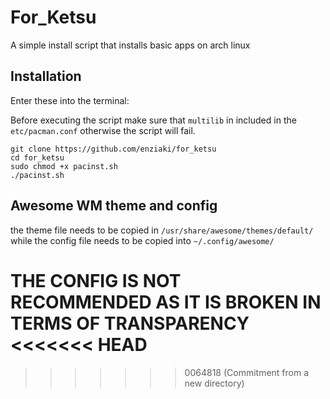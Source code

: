 # For_Ketsu

A simple install script that installs basic apps on arch linux

## Installation

Enter these into the terminal:

Before executing the script make sure that `multilib` in included in the `etc/pacman.conf` otherwise the script will fail.

```
git clone https://github.com/enziaki/for_ketsu
cd for_ketsu
sudo chmod +x pacinst.sh
./pacinst.sh
```


## Awesome WM theme and config

the theme file needs to be copied in `/usr/share/awesome/themes/default/` while the config file needs to be copied into `~/.config/awesome/`

**THE CONFIG IS NOT RECOMMENDED AS IT IS BROKEN IN TERMS OF TRANSPARENCY**
<<<<<<< HEAD
=======

>>>>>>> 0064818 (Commitment from a new directory)
